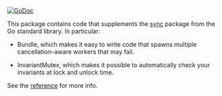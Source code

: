 [![GoDoc](https://godoc.org/github.com/jacobsa/syncutil?status.svg)](https://godoc.org/github.com/jacobsa/syncutil)

This package contains code that supplements the [sync][] package from the Go
standard library. In particular:

*   Bundle, which makes it easy to write code that spawns multiple
    cancellation-aware workers that may fail.

*   InvariantMutex, which makes it possible to automatically check your
    invariants at lock and unlock time.

See the [reference][] for more info.

[sync]: http://godoc.org/sync
[reference]: http://godoc.org/github.com/jacobsa/timeutil
